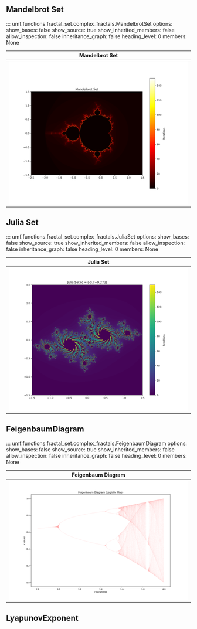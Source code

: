 ## Mandelbrot Set

<!-- prettier-ignore -->
::: umf.functions.fractal_set.complex_fractals.MandelbrotSet
    options:
        show_bases: false
        show_source: true
        show_inherited_members: false
        allow_inspection: false
        inheritance_graph: false
        heading_level: 0
        members: None

|                      Mandelbrot Set                       |
| :-------------------------------------------------------: |
| ![MandelBrotSet](../../../extra/images/MandelbrotSet.png) |

## Julia Set

<!-- prettier-ignore -->
::: umf.functions.fractal_set.complex_fractals.JuliaSet
    options:
        show_bases: false
        show_source: true
        show_inherited_members: false
        allow_inspection: false
        inheritance_graph: false
        heading_level: 0
        members: None

|                      Julia Set                      |
| :-------------------------------------------------: |
| ![JuliaBrotSet](../../../extra/images/JuliaSet.png) |

## FeigenbaumDiagram

<!-- prettier-ignore -->
::: umf.functions.fractal_set.complex_fractals.FeigenbaumDiagram
    options:
        show_bases: false
        show_source: true
        show_inherited_members: false
        allow_inspection: false
        inheritance_graph: false
        heading_level: 0
        members: None

|                        Feigenbaum Diagram                         |
| :---------------------------------------------------------------: |
| ![FeigenbaumDiagram](../../../extra/images/FeigenbaumDiagram.png) |


## LyapunovExponent